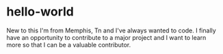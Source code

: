 # hello-world
New to this
I'm from Memphis, Tn and I've always wanted to code. I finally have an opportunity to contribute to a major project and I want to learn more so that I can be a valuable contributor.
